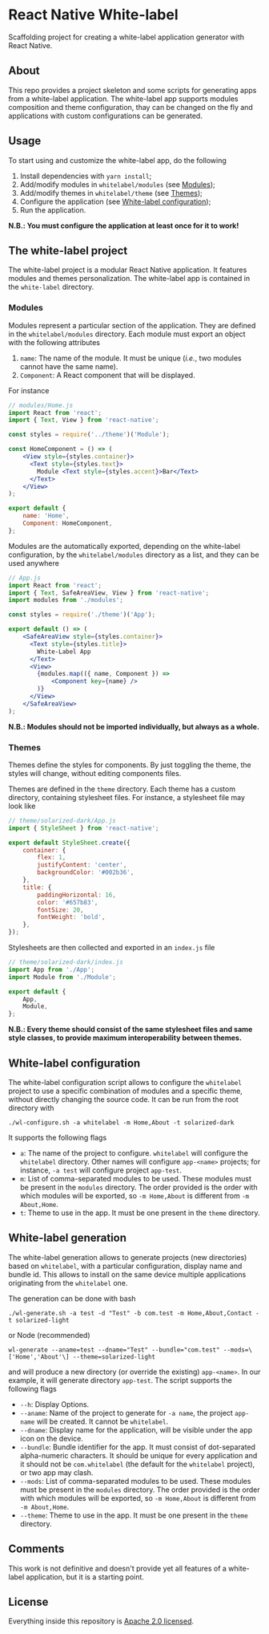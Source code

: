 # React Native White-label

Scaffolding project for creating a white-label application generator with React Native.

## About

This repo provides a project skeleton and some scripts for generating apps from
a white-label application. The white-label app supports modules composition and
theme configuration, thay can be changed on the fly and applications with custom
configurations can be generated.

## Usage

To start using and customize the white-label app, do the following

1. Install dependencies with `yarn install`;
2. Add/modify modules in `whitelabel/modules` (see [Modules](#modules));
3. Add/modify themes in `whitelabel/theme` (see [Themes](#themes));
4. Configure the application (see [White-label configuration](#white-label-configuration));
5. Run the application.

__N.B.: You must configure the application at least once for it to work!__

## The white-label project

The white-label project is a modular React Native application. It features
modules and themes personalization. The white-label app is contained in the
`white-label` directory.

### Modules

Modules represent a particular section of the application. They are defined in
the `whitelabel/modules` directory. Each module must export an object with the
following attributes

1. `name`: The name of the module. It must be unique (_i.e._, two modules cannot
have the same name).
2. `Component`: A React component that will be displayed.

For instance
```jsx
// modules/Home.js
import React from 'react';
import { Text, View } from 'react-native';

const styles = require('../theme')('Module');

const HomeComponent = () => (
    <View style={styles.container}>
      <Text style={styles.text}>
        Module <Text style={styles.accent}>Bar</Text>
      </Text>
    </View>
);

export default {
    name: 'Home',
    Component: HomeComponent,
};
```

Modules are the automatically exported, depending on the white-label
configuration, by the `whitelabel/modules` directory as a list, and they can be
used anywhere
```jsx
// App.js
import React from 'react';
import { Text, SafeAreaView, View } from 'react-native';
import modules from './modules';

const styles = require('./theme')('App');

export default () => (
    <SafeAreaView style={styles.container}>
      <Text style={styles.title}>
        White-Label App
      </Text>
      <View>
        {modules.map(({ name, Component }) =>
            <Component key={name} />
        )}
      </View>
    </SafeAreaView>
);
```

__N.B.: Modules should not be imported individually, but always as a whole.__

### Themes

Themes define the styles for components. By just toggling the theme, the styles
will change, without editing components files.

Themes are defined in the `theme` directory. Each theme has a custom directory,
containing stylesheet files. For instance, a stylesheet file may look like
```jsx
// theme/solarized-dark/App.js
import { StyleSheet } from 'react-native';

export default StyleSheet.create({
    container: {
        flex: 1,
        justifyContent: 'center',
        backgroundColor: '#002b36',
    },
    title: {
        paddingHorizontal: 16,
        color: '#657b83',
        fontSize: 20,
        fontWeight: 'bold',
    },
});
```

Stylesheets are then collected and exported in an `index.js` file
```jsx
// theme/solarized-dark/index.js
import App from './App';
import Module from './Module';

export default {
    App,
    Module,
};
```


__N.B.: Every theme should consist of the same stylesheet files and same style
classes, to provide maximum interoperability between themes.__

## White-label configuration

The white-label configuration script allows to configure the `whitelabel`
project to use a specific combination of modules and a specific theme, without
directly changing the source code. It can be run from the root directory with
```
./wl-configure.sh -a whitelabel -m Home,About -t solarized-dark
```

It supports the following flags
* `a`: The name of the project to configure. `whitelabel` will configure the
`whitelabel` directory. Other names will configure `app-<name>` projects; for
instance, `-a test` will configure project `app-test`.
* `m`: List of comma-separated modules to be used. These modules must be present
in the `modules` directory. The order provided is the order with which modules
will be exported, so `-m Home,About` is different from `-m About,Home`.
* `t`: Theme to use in the app. It must be one present in the `theme` directory.

## White-label generation

The white-label generation allows to generate projects (new directories) based
on `whitelabel`, with a particular configuration, display name and bundle id.
This allows to install on the same device multiple applications originating from
the `whitelabel` one.

The generation can be done with bash
```
./wl-generate.sh -a test -d "Test" -b com.test -m Home,About,Contact -t solarized-light

```
or Node (recommended)
```
wl-generate --aname=test --dname="Test" --bundle="com.test" --mods=\['Home','About'\] --theme=solarized-light
```

and will produce a new directory (or override the existing) `app-<name>`. In our
example, it will generate directory `app-test`. The script supports the
following flags
* `--h`: Display Options.
* `--aname`: Name of the project to generate for `-a name`, the project `app-name`
will be created. It cannot be `whitelabel`.
* `--dname`: Display name for the application, will be visible under the app icon on
the device.
* `--bundle`: Bundle identifier for the app. It must consist of dot-separated
alpha-numeric characters. It should be unique for every application and it
should not be `com.whitelabel` (the default for the `whitelabel` project), or
two app may clash.
* `--mods`: List of comma-separated modules to be used. These modules must be present
in the `modules` directory. The order provided is the order with which modules
will be exported, so `-m Home,About` is different from `-m About,Home`.
* `--theme`: Theme to use in the app. It must be one present in the `theme` directory.

## Comments

This work is not definitive and doesn't provide yet all features of a
white-label application, but it is a starting point.

## License

Everything inside this repository is [Apache 2.0 licensed](./LICENSE).
